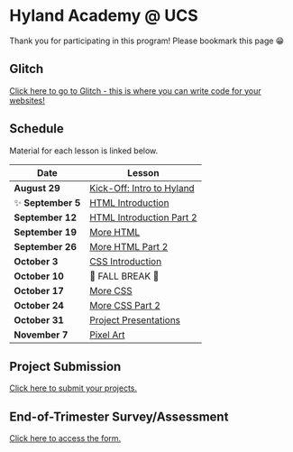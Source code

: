 # Hyland Academy @ UCS
Thank you for participating in this program! Please bookmark this page 😁

## Glitch
[Click here to go to Glitch - this is where you can write code for your websites!](https://glitch.com/)

## Schedule
Material for each lesson is linked below.

| Date | Lesson |
|-|-|
| **August 29** | [Kick-Off: Intro to Hyland](IntroHyland/StudentDesc.md) |
| ✨ **September 5** | [HTML Introduction](HtmlIntro/StudentDesc.md) |
| **September 12** | [HTML Introduction Part 2](HtmlIntro2/StudentDesc.md) |
| **September 19** | [More HTML](MoreHtml/StudentDesc.md) |
| **September 26** | [More HTML Part 2](MoreHtml2/StudentDesc.md) |
| **October 3** | [CSS Introduction](CssIntro/StudentDesc.md) |
| **October 10** | 🍂 FALL BREAK 🍂 |
| **October 17** | [More CSS](MoreCss/StudentDesc.md) |
| **October 24** | [More CSS Part 2](MoreCss2/StudentDesc.md) |
| **October 31** | [Project Presentations](FinalProject/Presentations.md) |
| **November 7** | [Pixel Art](Piskel/StudentDesc.md) |

## Project Submission
[Click here to submit your projects.](https://forms.office.com/r/tUNcme4hXs)

## End-of-Trimester Survey/Assessment
[Click here to access the form.](https://forms.office.com/r/q0Q8dQ3Axr)
